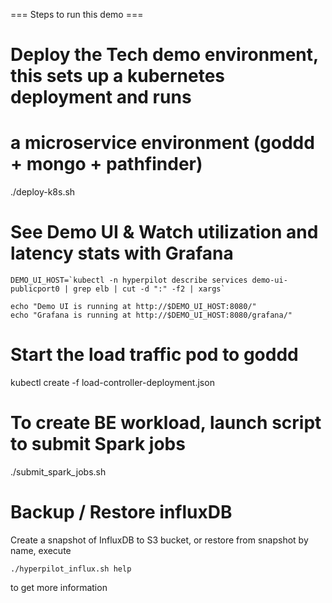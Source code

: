 === Steps to run this demo ===

# Deploy the Tech demo environment, this sets up a kubernetes deployment and runs
# a microservice environment (goddd + mongo + pathfinder)
./deploy-k8s.sh <user>

# See Demo UI & Watch utilization and latency stats with Grafana
```
DEMO_UI_HOST=`kubectl -n hyperpilot describe services demo-ui-publicport0 | grep elb | cut -d ":" -f2 | xargs`

echo "Demo UI is running at http://$DEMO_UI_HOST:8080/"
echo "Grafana is running at http://$DEMO_UI_HOST:8080/grafana/"
```


# Start the load traffic pod to goddd
kubectl create -f load-controller-deployment.json

# To create BE workload, launch script to submit Spark jobs
./submit_spark_jobs.sh

# Backup / Restore influxDB
Create a snapshot of InfluxDB to S3 bucket, or restore from snapshot by name, execute
```
./hyperpilot_influx.sh help
```

to get more information
